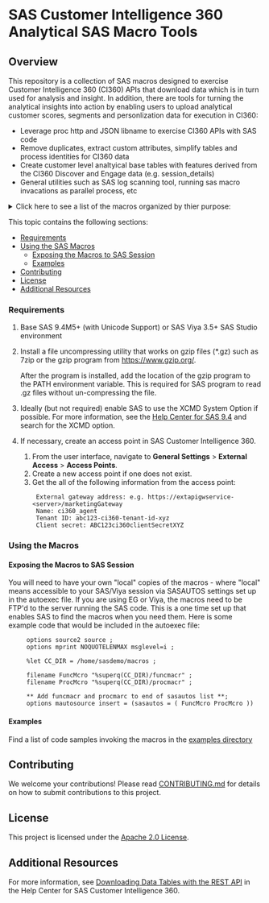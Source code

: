 #  SAS Customer Intelligence 360 Analytical SAS Macro Tools

## Overview
This repository is a collection of SAS macros designed to exercise Customer Intelligence 360 (CI360) APIs that download data which is in turn used for analysis and insight.  In addition, there are tools for turning the analytical insights into action by enabling users to upload analytical customer scores, segments and personlization data for execution in CI360:
 
- Leverage proc http and JSON libname to exercise CI360 APIs with SAS code
- Remove duplicates, extract custom attributes, simplify tables and process identities for CI360 data
- Create customer level analtyical base tables with features derived from the CI360 Discover and Engage data (e.g. session_details)
- General utilities such as SAS log scanning tool, running sas macro invacations as parallel process, etc 
 
<details><summary>Click here to see a list of the macros organized by thier purpose: </summary>

      CI360 Data download Related (Discover, Engage, Plan, etc)
      - %download_udm_data()
      - %gen_jwt()
      - %throttle_udm_data_download()

      CI360 Data Processing:
      - %combine_base_and_ext_disc_detail()
      - %combine_udm_datasets()
      - %extract_properties_map_doc_cols()
      - %read_udm_data()
      - %remove_udm_data_dups()
      - %update_identities()
      
      Create Customer (identity_id) level summaries for ABT:
      - %make_disc_detail_identity_lvl()      
      - %make_session_identity_lvl()
      - %make_url_vars()      

      CI360 HUB / External Event Related:
      - %batch_load_external_ci360_events()
      - %download_360_hubfiles()
      - %get_360hub_file_metadata()
      - %read_360hub_data()
      - %upload_data2hub()
      
      CI360 Recommender Task Related:
      - %upload_black_white_list()

      Factorization Machines Product Recommender from CI360 Data:
      - %build_prodview_recommender_model()
      - %make_product_recommendations()
      - %make_prodview_abt()

      Integrating CI360 Direct and Optimize:
      - %appendMOSolution()
      - %make_EO_data_from_direct_export()

      Combine CI360 Attribution data with additional external event data:
      - %combine_attribution_data()

      Leverage SAS Marketing Optimization Batch tables to create equivalent proc optmodel code
      - %convert_mo2optmodel()

      General SAS Tools:
      - %call_proc_http()
      - %cas_proc_means()
      - %check_log()
      - %convert_sasdata_to_sashdat()
      - %download_ga_data_from_gbq()
      - %log_run_time()
      - %print_macro_parameters()
      - %run_parallel_jobs()
      - %stopwatch()
      - %tagsort_inmem()
</details>

This topic contains the following sections:
* [Requirements](#requirements)
* [Using the SAS Macros](#using-the-macros)
	* [Exposing the Macros to SAS Session](#exposing-the-macros-to-sas-session)
	* [Examples](#examples)
* [Contributing](#contributing)
* [License](#license)
* [Additional Resources](#additional-resources)


### Requirements
1. Base SAS 9.4M5+ (with Unicode Support) or SAS Viya 3.5+ SAS Studio environment

2. Install a file uncompressing utility that works on gzip files (*.gz) such as 7zip or the gzip program from https://www.gzip.org/.

   After the program is installed, add the location of the gzip program to the PATH environment variable. This is required for SAS program to read .gz files without un-compressing the file.

3. Ideally (but not required) enable SAS to use the XCMD System Option if possible. For more information, see the
     [Help Center for SAS 9.4](https://go.documentation.sas.com/?cdcId=pgmsascdc&cdcVersion=9.4_3.4) and search for the
     XCMD option.
 
4. If necessary, create an access point in SAS Customer Intelligence 360.
    1. From the user interface, navigate to **General Settings** > **External Access** > **Access Points**.
    2. Create a new access point if one does not exist.
    3. Get the all of the following information from the access point:
       ```
        External gateway address: e.g. https://extapigwservice-<server>/marketingGateway  
        Name: ci360_agent  
        Tenant ID: abc123-ci360-tenant-id-xyz  
        Client secret: ABC123ci360clientSecretXYZ
       ```

### Using the Macros

#### Exposing the Macros to SAS Session

   You will need to have your own "local" copies of the macros - where "local" means accessible to your SAS/Viya session via 
   SASAUTOS settings set up in the autoexec file.  If you are using EG or Viya, the macros need to be FTP'd to the server 
   running the SAS code.  This is a one time set up that enables SAS to find the macros when you need them.  Here is some 
   example code that would be included in the autoexec file:
   
         options source2 source ;
         options mprint NOQUOTELENMAX msglevel=i ;
         
         %let CC_DIR = /home/sasdemo/macros ;
         
         filename FuncMcro "%superq(CC_DIR)/funcmacr" ;
         filename ProcMcro "%superq(CC_DIR)/procmacr" ;
         
         ** Add funcmacr and procmarc to end of sasautos list **;
         options mautosource insert = (sasautos = ( FuncMcro ProcMcro )) 

#### Examples
Find a list of code samples invoking the macros in the [examples directory](/examples)

## Contributing

We welcome your contributions! Please read [CONTRIBUTING.md](CONTRIBUTING.md) for details on how to submit contributions to this project.

## License

This project is licensed under the [Apache 2.0 License](LICENSE).

## Additional Resources
For more information, see [Downloading Data Tables with the REST API](https://go.documentation.sas.com/?softwareId=ONEMKTMID&softwareVersion=production.a&softwareContextId=DownloadDataTables) in the Help Center for SAS Customer Intelligence 360.
